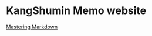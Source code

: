# KangShumin Memo website

[Mastering Markdown](https://guides.github.com/features/mastering-markdown/)
